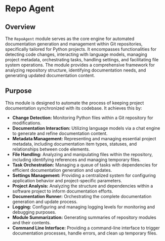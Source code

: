 # Repo Agent
## Overview
The `RepoAgent` module serves as the core engine for automated documentation generation and management within Git repositories, specifically tailored for Python projects. It encompasses functionalities for detecting code changes, interacting with language models, managing project metadata, orchestrating tasks, handling settings, and facilitating file system operations. The module provides a comprehensive framework for analyzing repository structure, identifying documentation needs, and generating updated documentation content.

## Purpose
This module is designed to automate the process of keeping project documentation synchronized with its codebase. It achieves this by: 

*   **Change Detection:** Monitoring Python files within a Git repository for modifications.
*   **Documentation Interaction:** Utilizing language models via a chat engine to generate and refine documentation content.
*   **Metadata Management:** Representing and managing essential project metadata, including documentation item types, statuses, and relationships between code elements.
*   **File Handling:** Analyzing and manipulating files within the repository, including identifying references and managing temporary files.
*   **Task Orchestration:** Managing a queue of tasks with dependencies for efficient documentation generation and updates.
*   **Settings Management:** Providing a centralized system for configuring application behavior and project-specific parameters. 
*   **Project Analysis:** Analyzing the structure and dependencies within a software project to inform documentation efforts.
*   **Documentation Runner:** Orchestrating the complete documentation generation and update process.
*   **Logging:** Configuring and managing logging levels for monitoring and debugging purposes.
*   **Module Summarization:** Generating summaries of repository modules and their contents.
*   **Command Line Interface:** Providing a command-line interface to trigger documentation processes, handle errors, and clean up temporary files.